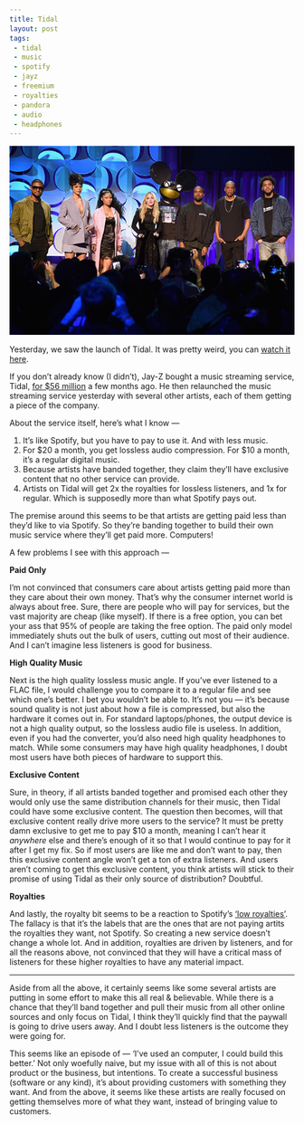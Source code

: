 ```yaml
---
title: Tidal
layout: post
tags:
 - tidal
 - music
 - spotify
 - jayz
 - freemium
 - royalties
 - pandora
 - audio
 - headphones
---
```


![tidal](/images/tidal.jpg)

Yesterday, we saw the launch of Tidal. It was pretty weird, you can [watch it here](http://tidal.com/us). 

If you don’t already know (I didn’t), Jay-Z bought a music streaming service, Tidal, [for $56 million](http://www.theverge.com/2015/1/30/7950317/Jay-z-buys-tidal-wimp-aspiro-to-take-on-spotify) a few months ago. He then relaunched the music streaming service yesterday with several other artists, each of them getting a piece of the company. 

About the service itself, here’s what I know — 

1. It’s like Spotify, but you have to pay to use it. And with less music. 
2. For $20 a month, you get lossless audio compression. For $10 a month, it’s a regular digital music. 
3. Because artists have banded together, they claim they’ll have exclusive content that no other service can provide.
4. Artists on Tidal will get 2x the royalties for lossless listeners, and 1x for regular. Which is supposedly more than what Spotify pays out.

The premise around this seems to be that artists are getting paid less than they’d like to via Spotify. So they’re banding together to build their own music service where they’ll get paid more. Computers!

A few problems I see with this approach —

**Paid Only**

I’m not convinced that consumers care about artists getting paid more than they care about their own money. That’s why the consumer internet world is always about free. Sure, there are people who will pay for services, but the vast majority are cheap (like myself). If there is a free option, you can bet your ass that 95% of people are taking the free option. The paid only model immediately shuts out the bulk of users, cutting out most of their audience. And I can’t imagine less listeners is good for business.

**High Quality Music**

Next is the high quality lossless music angle. If you’ve ever listened to a FLAC file, I would challenge you to compare it to a regular file and see which one’s better. I bet you wouldn’t be able to. It’s not you — it’s because sound quality is not just about how a file is compressed, but also the hardware it comes out in. For standard laptops/phones, the output device is not a high quality output, so the lossless audio file is useless. In addition, even if you had the converter, you’d also need high quality headphones to match. While some consumers may have high quality headphones, I doubt most users have both pieces of hardware to support this.

**Exclusive Content**

Sure, in theory, if all artists banded together and promised each other they would only use the same distribution channels for their music, then Tidal could have some exclusive content. The question then becomes, will that exclusive content really drive more users to the service? It must be pretty damn exclusive to get me to pay $10 a month, meaning I can’t hear it *anywhere* else and there’s enough of it so that I would continue to pay for it after I get my fix. So if most users are like me and don’t want to pay, then this exclusive content angle won’t get a ton of extra listeners. And users aren’t coming to get this exclusive content, you think artists will stick to their promise of using Tidal as their only source of distribution? Doubtful.

**Royalties**

And lastly, the royalty bit seems to be a reaction to Spotify’s [‘low royalties’](http://www.npr.org/blogs/therecord/2012/09/26/161758720/how-musicians-make-money-by-the-fraction-of-a-cent-on-spotify). The fallacy is that it’s the labels that are the ones that are not paying artits the royalties they want, not Spotify. So creating a new service doesn’t change a whole lot. And in addition, royalties are driven by listeners, and for all the reasons above, not convinced that they will have a critical mass of listeners for these higher royalties to have any material impact. 

<hr>

Aside from all the above, it certainly seems like some several artists are putting in some effort to make this all real & believable. While there is a chance that they’ll band together and pull their music from all other online sources and only focus on Tidal, I think they’ll quickly find that the paywall is going to drive users away. And I doubt less listeners is the outcome they were going for.

This seems like an episode of — ‘I’ve used an computer, I could build this better.’ Not only woefully naive, but my issue with all of this is not about product or the business, but intentions. To create a successful business (software or any kind), it’s about providing customers with something they want. And from the above, it seems like these artists are really focused on getting themselves more of what they want, instead of bringing value to customers. 